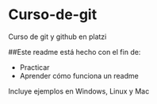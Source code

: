# Curso-de-git
Curso de git y github en platzi

##Este readme está hecho con el fin de:
* Practicar
* Aprender cómo funciona un readme

Incluye ejemplos en Windows, Linux y Mac
